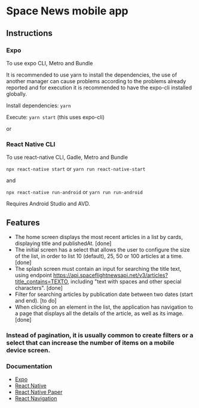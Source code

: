 # Space News mobile app

## Instructions

### Expo

To use expo CLI, Metro and Bundle

It is recommended to use yarn to install the dependencies, the use of another manager can cause problems according to the problems already reported and for execution it is recommended to have the expo-cli installed globally.

Install dependencies: `yarn`

Execute: `yarn start` (this uses expo-cli)

or

### React Native CLI

To use react-native CLI, Gadle, Metro and Bundle


`npx react-native start` or `yarn run react-native-start`

and

`npx react-native run-android` or `yarn run run-android`

Requires Android Studio and AVD.

## Features

- The home screen displays the most recent articles in a list by cards, displaying title and publishedAt. [done]
- The initial screen has a select that allows the user to configure the size of the list, in order to list 10 (default), 25, 50 or 100 articles at a time. [done]
- The splash screen must contain an input for searching the title text, using endpoint https://api.spaceflightnewsapi.net/v3/articles?title_contains=TEXTO, including "text with spaces and other special characters". [done]
- Filter for searching articles by publication date between two dates (start and end). [to do]
- When clicking on an element in the list, the application has navigation to a page that displays all the details of the article, as well as its image. [done]

### Instead of pagination, it is usually common to create filters or a select that can increase the number of items on a mobile device screen.

### Documentation

- [Expo](https://docs.expo.dev/)
- [React Native](https://reactnative.dev/)
- [React Native Paper](https://callstack.github.io/react-native-paper/)
- [React Navigation](https://reactnavigation.org/)
